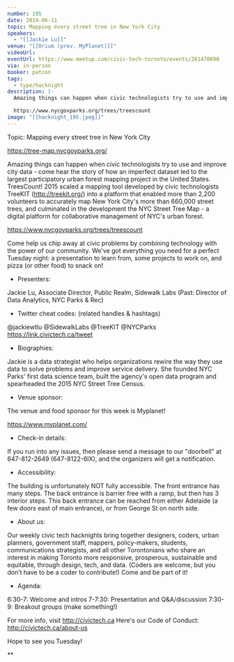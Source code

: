 ```yaml
---
number: 195
date: 2019-06-11
topic: Mapping every street tree in New York City
speakers:
  - "[[Jackie Lu]]"
venue: "[[Orium (prev. MyPlanet)]]"
videoUrl:
eventUrl: https://www.meetup.com/civic-tech-toronto/events/261470090
via: in-person
booker: patcon
tags:
  - type/hacknight
description: |-
  Amazing things can happen when civic technologists try to use and improve city data - come hear the story of how an imperfect dataset led to the largest participatory urban forest mapping project in the United States. TreesCount! 2015 scaled a mapping tool developed by civic technologists TreeKIT (http://treekit.org/) into a platform that enabled more than 2,200 volunteers to accurately map New York City's more than 660,000 street trees, and culminated in the development the NYC Street Tree Map - a digital platform for collaborative management of NYC's urban forest.

  https://www.nycgovparks.org/trees/treescount
image: "[[hacknight_195.jpeg]]"
---
```


Topic: Mapping every street tree in New York City

https://tree-map.nycgovparks.org/

Amazing things can happen when civic technologists try to use and improve city data - come hear the story of how an imperfect dataset led to the largest participatory urban forest mapping project in the United States. TreesCount! 2015 scaled a mapping tool developed by civic technologists TreeKIT (http://treekit.org/) into a platform that enabled more than 2,200 volunteers to accurately map New York City's more than 660,000 street trees, and culminated in the development the NYC Street Tree Map - a digital platform for collaborative management of NYC's urban forest.

https://www.nycgovparks.org/trees/treescount

Come help us chip away at civic problems by combining technology with the power of our community. We've got everything you need for a perfect Tuesday night: a presentation to learn from, some projects to work on, and pizza (or other food) to snack on!

+ Presenters:

Jackie Lu, Associate Director, Public Realm, Sidewalk Labs (Past: Director of Data Analytics, NYC Parks & Rec)

+ Twitter cheat codes: (related handles & hashtags)

@jackiewtlu @SidewalkLabs @TreeKIT @NYCParks
https://link.civictech.ca/tweet

+ Biographies:

Jackie is a data strategist who helps organizations rewire the way they use data to solve problems and improve service delivery. She founded NYC Parks' first data science team, built the agency's open data program and spearheaded the 2015 NYC Street Tree Census.

+ Venue sponsor:

The venue and food sponsor for this week is Myplanet!

https://www.myplanet.com/

+ Check-in details:

If you run into any issues, then please send a message to our "doorbell" at 647-812-2649 (647-8122-6IX), and the organizers will get a notification.

+ Accessibility:

The building is unfortunately NOT fully accessible. The front entrance has many steps. The back entrance is barrier free with a ramp, but then has 3 interior steps. This back entrance can be reached from either Adelaide (a few doors east of main entrance), or from George St on north side.

+ About us:

Our weekly civic tech hacknights bring together designers, coders, urban planners, government staff, mappers, policy-makers, students, communications strategists, and all other Torontonians who share an interest in making Toronto more responsive, prosperous, sustainable and equitable, through design, tech, and data. (Coders are welcome, but you don’t have to be a coder to contribute!) Come and be part of it!

+ Agenda:

6:30-7: Welcome and intros
7-7:30: Presentation and Q&A/discussion
7:30-9: Breakout groups (make something!)

For more info, visit http://civictech.ca
Here's our Code of Conduct: http://civictech.ca/about-us

Hope to see you Tuesday!

**